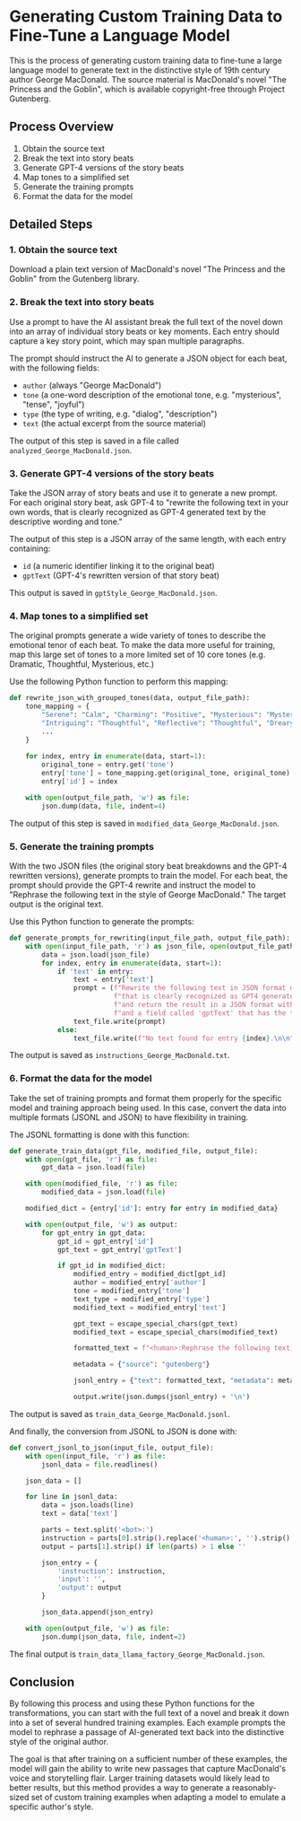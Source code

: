 # Generating Custom Training Data to Fine-Tune a Language Model

This is the process of generating custom training data to fine-tune a large language model to generate text in the distinctive style of 19th century author George MacDonald. The source material is MacDonald's novel "The Princess and the Goblin", which is available copyright-free through Project Gutenberg.

## Process Overview

1. Obtain the source text
2. Break the text into story beats
3. Generate GPT-4 versions of the story beats
4. Map tones to a simplified set
5. Generate the training prompts
6. Format the data for the model

## Detailed Steps

### 1. Obtain the source text

Download a plain text version of MacDonald's novel "The Princess and the Goblin" from the Gutenberg library.

### 2. Break the text into story beats

Use a prompt to have the AI assistant break the full text of the novel down into an array of individual story beats or key moments. Each entry should capture a key story point, which may span multiple paragraphs.

The prompt should instruct the AI to generate a JSON object for each beat, with the following fields:
- `author` (always "George MacDonald")
- `tone` (a one-word description of the emotional tone, e.g. "mysterious", "tense", "joyful")
- `type` (the type of writing, e.g. "dialog", "description")
- `text` (the actual excerpt from the source material)

The output of this step is saved in a file called `analyzed_George_MacDonald.json`.

### 3. Generate GPT-4 versions of the story beats

Take the JSON array of story beats and use it to generate a new prompt. For each original story beat, ask GPT-4 to "rewrite the following text in your own words, that is clearly recognized as GPT-4 generated text by the descriptive wording and tone."

The output of this step is a JSON array of the same length, with each entry containing:
- `id` (a numeric identifier linking it to the original beat)
- `gptText` (GPT-4's rewritten version of that story beat)

This output is saved in `gptStyle_George_MacDonald.json`.

### 4. Map tones to a simplified set

The original prompts generate a wide variety of tones to describe the emotional tenor of each beat. To make the data more useful for training, map this large set of tones to a more limited set of 10 core tones (e.g. Dramatic, Thoughtful, Mysterious, etc.)

Use the following Python function to perform this mapping:

```python
def rewrite_json_with_grouped_tones(data, output_file_path):
    tone_mapping = {
        "Serene": "Calm", "Charming": "Positive", "Mysterious": "Mysterious", 
        "Intriguing": "Thoughtful", "Reflective": "Thoughtful", "Dreary": "Gloomy",
        ...
    }
    
    for index, entry in enumerate(data, start=1):
        original_tone = entry.get('tone')
        entry['tone'] = tone_mapping.get(original_tone, original_tone) 
        entry['id'] = index  

    with open(output_file_path, 'w') as file:
        json.dump(data, file, indent=4)
```

The output of this step is saved in `modified_data_George_MacDonald.json`.

### 5. Generate the training prompts

With the two JSON files (the original story beat breakdowns and the GPT-4 rewritten versions), generate prompts to train the model. For each beat, the prompt should provide the GPT-4 rewrite and instruct the model to "Rephrase the following text in the style of George MacDonald." The target output is the original text.

Use this Python function to generate the prompts:

```python
def generate_prompts_for_rewriting(input_file_path, output_file_path):
    with open(input_file_path, 'r') as json_file, open(output_file_path, 'w') as text_file:
        data = json.load(json_file)
        for index, entry in enumerate(data, start=1):
            if 'text' in entry:
                text = entry['text']  
                prompt = (f"Rewrite the following text in JSON format with your own words, "
                          f"that is clearly recognized as GPT4 generated text by the descriptive wording and tone "
                          f"and return the result in a JSON format with a field called 'id' that has number {index} "
                          f"and a field called 'gptText' that has the text you rewrote, the text is:\n{text}\n\n")
                text_file.write(prompt)  
            else:
                text_file.write(f"No text found for entry {index}.\n\n") 
```

The output is saved as `instructions_George_MacDonald.txt`.

### 6. Format the data for the model

Take the set of training prompts and format them properly for the specific model and training approach being used. In this case, convert the data into multiple formats (JSONL and JSON) to have flexibility in training.

The JSONL formatting is done with this function:

```python
def generate_train_data(gpt_file, modified_file, output_file):
    with open(gpt_file, 'r') as file:
        gpt_data = json.load(file)

    with open(modified_file, 'r') as file:
        modified_data = json.load(file)

    modified_dict = {entry['id']: entry for entry in modified_data}

    with open(output_file, 'w') as output:
        for gpt_entry in gpt_data:
            gpt_id = gpt_entry['id']
            gpt_text = gpt_entry['gptText']

            if gpt_id in modified_dict:
                modified_entry = modified_dict[gpt_id]
                author = modified_entry['author']
                tone = modified_entry['tone']
                text_type = modified_entry['type']
                modified_text = modified_entry['text']

                gpt_text = escape_special_chars(gpt_text)
                modified_text = escape_special_chars(modified_text)

                formatted_text = f"<human>:Rephrase the following text with in the style of {author}: {gpt_text}\\n<bot>: {modified_text}"

                metadata = {"source": "gutenberg"}

                jsonl_entry = {"text": formatted_text, "metadata": metadata}

                output.write(json.dumps(jsonl_entry) + '\n')
```

The output is saved as `train_data_George_MacDonald.jsonl`.

And finally, the conversion from JSONL to JSON is done with:

```python
def convert_jsonl_to_json(input_file, output_file):
    with open(input_file, 'r') as file:
        jsonl_data = file.readlines()

    json_data = []

    for line in jsonl_data:
        data = json.loads(line)
        text = data['text']

        parts = text.split('<bot>:')
        instruction = parts[0].strip().replace('<human>:', '').strip()
        output = parts[1].strip() if len(parts) > 1 else ''

        json_entry = {
            'instruction': instruction,
            'input': '',
            'output': output
        }

        json_data.append(json_entry)

    with open(output_file, 'w') as file:
        json.dump(json_data, file, indent=2)
```

The final output is `train_data_llama_factory_George_MacDonald.json`.

## Conclusion

By following this process and using these Python functions for the transformations, you can start with the full text of a novel and break it down into a set of several hundred training examples. Each example prompts the model to rephrase a passage of AI-generated text back into the distinctive style of the original author.

The goal is that after training on a sufficient number of these examples, the model will gain the ability to write new passages that capture MacDonald's voice and storytelling flair. Larger training datasets would likely lead to better results, but this method provides a way to generate a reasonably-sized set of custom training examples when adapting a model to emulate a specific author's style.